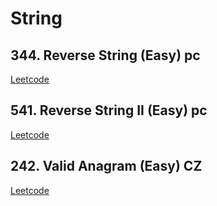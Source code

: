 # String

## 344. Reverse String (Easy) pc
[Leetcode](https://leetcode.com/problems/reverse-string/description/)

## 541. Reverse String II (Easy) pc
[Leetcode](https://leetcode.com/problems/reverse-string-ii/description/)

## 242. Valid Anagram (Easy) CZ
[Leetcode](https://leetcode.com/problems/valid-anagram/description/)
